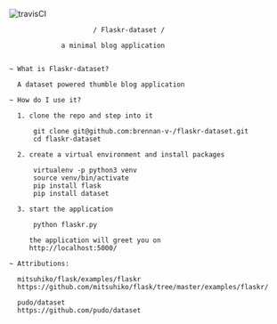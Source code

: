 ![travisCI](https://travis-ci.org/brennan-v-/flaskr-dataset.svg)

                         / Flaskr-dataset /

                 a minimal blog application


    ~ What is Flaskr-dataset?

      A dataset powered thumble blog application

    ~ How do I use it?

      1. clone the repo and step into it

          git clone git@github.com:brennan-v-/flaskr-dataset.git
          cd flaskr-dataset

      2. create a virtual environment and install packages

          virtualenv -p python3 venv
          source venv/bin/activate
          pip install flask
          pip install dataset

      3. start the application

          python flaskr.py

         the application will greet you on
         http://localhost:5000/

    ~ Attributions:

      mitsuhiko/flask/examples/flaskr
      https://github.com/mitsuhiko/flask/tree/master/examples/flaskr/
      
      pudo/dataset
      https://github.com/pudo/dataset
